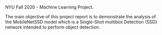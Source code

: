 NYU Fall 2020 - Machine Learning Project.

The main objective of this project report is to demonstrate the analysis of the MobileNetSSD model which is a Single-Shot multibox Detection (SSD) network intended to perform object detection.

